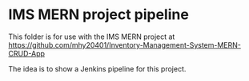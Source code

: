 # IMS MERN project pipeline

This folder is for use with the IMS MERN project at https://github.com/mhy20401/Inventory-Management-System-MERN-CRUD-App

The idea is to show a Jenkins pipeline for this project.

